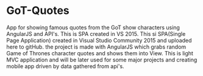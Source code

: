# GoT-Quotes
App for showing famous quotes from the GoT show characters using AngularJS and API's. This is SPA created in VS 2015.
This si SPA(Single Page Application) created in Visual Studio Community 2015 and uploaded here to gitHub. the project 
is made with AngularJS which grabs random Game of Thrones character quotes and shows them into View. This is light MVC application
and will be later used for some major projects and creating mobile app driven by data gathered from api's. 
